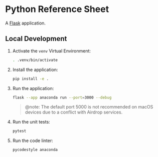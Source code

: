 # Python Reference Sheet

A [Flask](https://flask.palletsprojects.com/en/3.0.x/) application.

## Local Development

1.  Activate the `venv` Virtual Environment:

    ```bash
    . .venv/bin/activate
    ```

2.  Install the application:

    ```bash
    pip install -e .
    ```

3.  Run the application:

    ```bash
    flask --app anaconda run --port=3000 --debug
    ```

    > @note: The default port 5000 is not recommended on macOS devices due to a
    >   conflict with Airdrop services.

4.  Run the unit tests:

    ```bash
    pytest
    ```

5.  Run the code linter:

    ```bash
    pycodestyle anaconda
    ```
